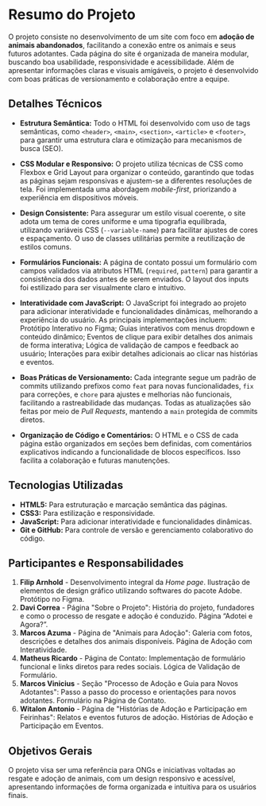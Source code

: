# Resumo do Projeto

O projeto consiste no desenvolvimento de um site com foco em **adoção de animais abandonados**, facilitando a conexão entre os animais e seus futuros adotantes. Cada página do site é organizada de maneira modular, buscando boa usabilidade, responsividade e acessibilidade. Além de apresentar informações claras e visuais amigáveis, o projeto é desenvolvido com boas práticas de versionamento e colaboração entre a equipe.

## Detalhes Técnicos

- **Estrutura Semântica:** Todo o HTML foi desenvolvido com uso de tags semânticas, como `<header>`, `<main>`, `<section>`, `<article>` e `<footer>`, para garantir uma estrutura clara e otimização para mecanismos de busca (SEO).
  
- **CSS Modular e Responsivo:** O projeto utiliza técnicas de CSS como Flexbox e Grid Layout para organizar o conteúdo, garantindo que todas as páginas sejam responsivas e ajustem-se a diferentes resoluções de tela. Foi implementada uma abordagem *mobile-first*, priorizando a experiência em dispositivos móveis.

- **Design Consistente:** Para assegurar um estilo visual coerente, o site adota um tema de cores uniforme e uma tipografia equilibrada, utilizando variáveis CSS (`--variable-name`) para facilitar ajustes de cores e espaçamento. O uso de classes utilitárias permite a reutilização de estilos comuns.

- **Formulários Funcionais:** A página de contato possui um formulário com campos validados via atributos HTML (`required`, `pattern`) para garantir a consistência dos dados antes de serem enviados. O layout dos inputs foi estilizado para ser visualmente claro e intuitivo.

- **Interatividade com JavaScript:** O JavaScript foi integrado ao projeto para adicionar interatividade e funcionalidades dinâmicas, melhorando a experiência do usuário. As principais implementações incluem: Protótipo Interativo no Figma; Guias interativos com menus dropdown e conteúdo dinâmico; Eventos de clique para exibir detalhes dos animais de forma interativa; Lógica de validação de campos e feedback ao usuário; Interações para exibir detalhes adicionais ao clicar nas histórias e eventos.

- **Boas Práticas de Versionamento:** Cada integrante segue um padrão de commits utilizando prefixos como `feat` para novas funcionalidades, `fix` para correções, e `chore` para ajustes e melhorias não funcionais, facilitando a rastreabilidade das mudanças. Todas as atualizações são feitas por meio de *Pull Requests*, mantendo a `main` protegida de commits diretos.

- **Organização de Código e Comentários:** O HTML e o CSS de cada página estão organizados em seções bem definidas, com comentários explicativos indicando a funcionalidade de blocos específicos. Isso facilita a colaboração e futuras manutenções.

## Tecnologias Utilizadas

- **HTML5:** Para estruturação e marcação semântica das páginas.
- **CSS3:** Para estilização e responsividade.
- **JavaScript:** Para adicionar interatividade e funcionalidades dinâmicas.
- **Git e GitHub:** Para controle de versão e gerenciamento colaborativo do código.

## Participantes e Responsabilidades

1. **Filip Arnhold** - Desenvolvimento integral da *Home page*. Ilustração de elementos de design gráfico utilizando softwares do pacote Adobe. Protótipo no Figma. 
2. **Davi Correa** - Página "Sobre o Projeto": História do projeto, fundadores e como o processo de resgate e adoção é conduzido. Página “Adotei e Agora?”.
3. **Marcos Azuma** - Página de "Animais para Adoção": Galeria com fotos, descrições e detalhes dos animais disponíveis.  Página de Adoção com Interatividade.
4. **Matheus Ricardo** - Página de Contato: Implementação de formulário funcional e links diretos para redes sociais. Lógica de Validação de Formulário.
5. **Marcos Vinicius** - Seção "Processo de Adoção e Guia para Novos Adotantes": Passo a passo do processo e orientações para novos adotantes. Formulário na Página de Contato.
6. **Witalon Antonio** - Página de "Histórias de Adoção e Participação em Feirinhas": Relatos e eventos futuros de adoção. Histórias de Adoção e Participação em Eventos.

## Objetivos Gerais

O projeto visa ser uma referência para ONGs e iniciativas voltadas ao resgate e adoção de animais, com um design responsivo e acessível, apresentando informações de forma organizada e intuitiva para os usuários finais.

